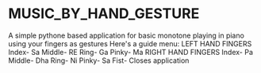 # MUSIC_BY_HAND_GESTURE
A simple pythone based application for basic monotone playing in piano using your fingers as gestures
Here's a guide menu:
LEFT HAND FINGERS
  Index- Sa
  Middle- RE
  Ring- Ga
  Pinky- Ma
RIGHT HAND FINGERS
  Index- Pa
  Middle- Dha
  Ring- Ni
  Pinky- Sa
  Fist- Closes application
